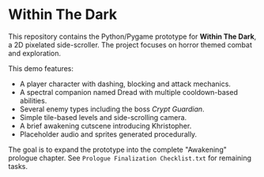 # Within The Dark

This repository contains the Python/Pygame prototype for **Within The Dark**, a 2D pixelated side-scroller. The project focuses on horror themed combat and exploration.

This demo features:

- A player character with dashing, blocking and attack mechanics.
- A spectral companion named Dread with multiple cooldown-based abilities.
- Several enemy types including the boss *Crypt Guardian*.
- Simple tile-based levels and side-scrolling camera.
- A brief awakening cutscene introducing Khristopher.
- Placeholder audio and sprites generated procedurally.

The goal is to expand the prototype into the complete "Awakening" prologue chapter. See `Prologue Finalization Checklist.txt` for remaining tasks.
